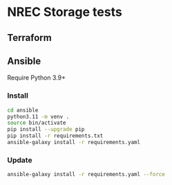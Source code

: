 # NREC Storage tests

## Terraform

## Ansible

Require Python 3.9+

### Install

``` bash
cd ansible
python3.11 -m venv .
source bin/activate
pip install --upgrade pip
pip install -r requirements.txt
ansible-galaxy install -r requirements.yaml
```

### Update

``` bash
ansible-galaxy install -r requirements.yaml --force
```
